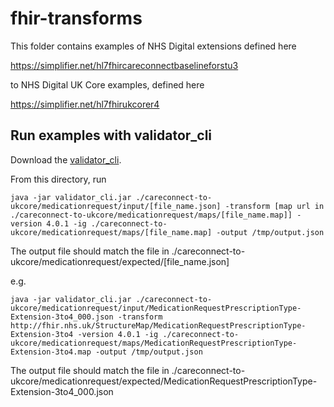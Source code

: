 # fhir-transforms  

This folder contains examples of NHS Digital extensions defined here

https://simplifier.net/hl7fhircareconnectbaselineforstu3

to NHS Digital UK Core examples, defined here

https://simplifier.net/hl7fhirukcorer4

## Run examples with validator_cli  

Download the [validator_cli](https://github.com/hapifhir/org.hl7.fhir.core/releases/latest/download/validator_cli.jar).

From this directory, run

```shell  
java -jar validator_cli.jar ./careconnect-to-ukcore/medicationrequest/input/[file_name.json] -transform [map url in ./careconnect-to-ukcore/medicationrequest/maps/[file_name.map]] -version 4.0.1 -ig ./careconnect-to-ukcore/medicationrequest/maps/[file_name.map] -output /tmp/output.json
```

The output file should match the file in ./careconnect-to-ukcore/medicationrequest/expected/[file_name.json]

e.g.

```shell  
java -jar validator_cli.jar ./careconnect-to-ukcore/medicationrequest/input/MedicationRequestPrescriptionType-Extension-3to4_000.json -transform http://fhir.nhs.uk/StructureMap/MedicationRequestPrescriptionType-Extension-3to4 -version 4.0.1 -ig ./careconnect-to-ukcore/medicationrequest/maps/MedicationRequestPrescriptionType-Extension-3to4.map -output /tmp/output.json
```

The output file should match the file in ./careconnect-to-ukcore/medicationrequest/expected/MedicationRequestPrescriptionType-Extension-3to4_000.json

